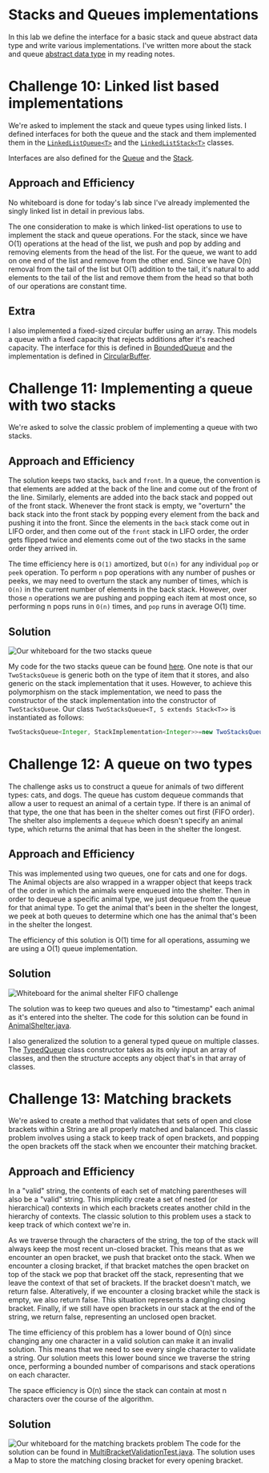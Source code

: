 # Stacks and Queues implementations

In this lab we define the interface for a basic stack and queue abstract data type and write various implementations.
I've written more about the stack and queue [abstract data type](https://wordhou.github.io/reading-notes/adts.html) in
my reading notes.

# Challenge 10: Linked list based implementations

We're asked to implement the stack and queue types using linked lists. I defined interfaces for both the queue and the
stack and them implemented them in
the [`LinkedListQueue<T>`](../challenges/lib/src/main/java/challenges/stacksQueues/LinkedListQueue.java) and
the [`LinkedListStack<T>`](../challenges/lib/src/main/java/challenges/stacksQueues/LinkedListStack.java) classes.

Interfaces are also defined for the [Queue](../challenges/lib/src/main/java/challenges/stacksQueues/Queue.java) and
the [Stack](../challenges/lib/src/main/java/challenges/stacksQueues/Stack.java).

## Approach and Efficiency

No whiteboard is done for today's lab since I've already implemented the singly linked list in detail in previous labs.

The one consideration to make is which linked-list operations to use to implement the stack and queue operations. For
the stack, since we have O(1) operations at the head of the list, we push and pop by adding and removing elements from
the head of the list. For the queue, we want to add on one end of the list and remove from the other end. Since we have
O(n) removal from the tail of the list but O(1) addition to the tail, it's natural to add elements to the tail of the
list and remove them from the head so that both of our operations are constant time.

## Extra

I also implemented a fixed-sized circular buffer using an array. This models a queue with a fixed capacity that rejects
additions after it's reached capacity. The interface for this is defined
in [BoundedQueue<T>](../challenges/lib/src/main/java/challenges/stacksQueues/BoundedQueue.java) and the implementation
is defined in [CircularBuffer<T>](../challenges/lib/src/main/java/challenges/stacksQueues/CircularBuffer.java).

# Challenge 11: Implementing a queue with two stacks

We're asked to solve the classic problem of implementing a queue with two stacks.

## Approach and Efficiency

The solution keeps two stacks, `back` and `front`. In a queue, the convention is that elements are added at the back of
the line and come out of the front of the line. Similarly, elements are added into the back stack and popped out of the
front stack. Whenever the front stack is empty, we "overturn" the back stack into the front stack by popping every
element from the back and pushing it into the front. Since the elements in the `back` stack come out in LIFO order, and
then come out of the `front` stack in LIFO order, the order gets flipped twice and elements come out of the two stacks
in the same order they arrived in.

The time efficiency here is `O(1)` amortized, but `O(n)` for any individual `pop` or `peek` operation. To perform `n`
pop operations with any number of pushes or peeks, we may need to overturn the stack any number of times, which
is `O(n)` in the current number of elements in the back stack. However, over those `n` operations we are pushing and
popping each item at most once, so performing n pops runs in `O(n)` times, and `pop` runs in average O(1) time.

## Solution

![Our whiteboard for the two stacks queue](../assets/two-stacks-queue.png)

My code for the two stacks queue can be
found [here](../challenges/lib/src/main/java/challenges/stacksQueues/TwoStacksQueue.java). One note is that
our `TwoStacksQueue` is generic both on the type of item that it stores, and also generic on the stack implementation
that it uses. However, to achieve this polymorphism on the stack implementation, we need to pass the constructor of the
stack implementation into the constructor of `TwoStacksQueue`. Our class `TwoStacksQueue<T, S extends Stack<T>>` is
instantiated as follows:

```java
TwoStacksQueue<Integer, StackImplementation<Integer>>=new TwoStacksQueue(StackImplementation<Integer>::new)
```

# Challenge 12: A queue on two types

The challenge asks us to construct a queue for animals of two different types: cats, and dogs. The queue has custom
dequeue commands that allow a user to request an animal of a certain type. If there is an animal of that type, the one
that has been in the shelter comes out first (FIFO order). The shelter also implements a `dequeue` which doesn't specify
an animal type, which returns the animal that has been in the shelter the longest.

## Approach and Efficiency

This was implemented using two queues, one for cats and one for dogs. The Animal objects are also wrapped in a wrapper
object that keeps track of the order in which the animals were enqueued into the shelter. Then in order to dequeue a
specific animal type, we just dequeue from the queue for that animal type. To get the animal that's been in the shelter
the longest, we peek at both queues to determine which one has the animal that's been in the shelter the longest.

The efficiency of this solution is O(1) time for all operations, assuming we are using a O(1) queue implementation.

## Solution

![Whiteboard for the animal shelter FIFO challenge](../assets/cats-and-dogs.png)

The solution was to keep two queues and also to "timestamp" each animal as it's entered into the shelter. The code for
this solution can be found
in [AnimalShelter.java](../challenges/lib/src/main/java/challenges/animalShelter/AnimalShelter.java).

I also generalized the solution to a general typed queue on multiple classes.
The [TypedQueue](../challenges/lib/src/main/java/challenges/animalShelter/TypedQueue.java) class constructor takes as
its only input an array of classes, and then the structure accepts any object that's in that array of classes.

# Challenge 13: Matching brackets

We're asked to create a method that validates that sets of open and close brackets within a String are all properly matched and balanced. This classic problem involves using a stack to keep track of open brackets, and popping the open brackets off the stack when we encounter their matching bracket.

## Approach and Efficiency

In a "valid" string, the contents of each set of matching parentheses will also be a "valid" string. This implicitly create a set of nested (or hierarchical) contexts in which each brackets creates another child in the hierarchy of contexts. The classic solution to this problem uses a stack to keep track of which context we're in.

As we traverse through the characters of the string, the top of the stack will always keep the most recent un-closed bracket. This means that as we encounter an open bracket, we push that bracket onto the stack. When we encounter a closing bracket, if that bracket matches the open bracket on top of the stack we pop that bracket off the stack, representing that we leave the context of that set of brackets. If the bracket doesn't match, we return false. Alteratively, if we encounter a closing bracket while the stack is empty, we also return false. This situation represents a dangling closing bracket. Finally, if we still have open brackets in our stack at the end of the string, we return false, representing an unclosed open bracket.

The time efficiency of this problem has a lower bound of O(n) since changing any one character in a valid solution can make it an invalid solution. This means that we need to see every single character to validate a string. Our solution meets this lower bound since we traverse the string once, performing a bounded number of comparisons and stack operations on each character.

The space efficiency is O(n) since the stack can contain at most n characters over the course of the algorithm.

## Solution

![Our whiteboard for the matching brackets problem](../assets/matching-brackets.png)
The code for the solution can be found in [MultiBracketValidationTest.java](../challenges/lib/src/main/java/challenges/utilities/MultiBracketValidation.java). The solution uses a Map to store the matching closing bracket for every opening bracket.

